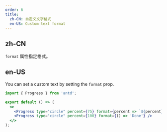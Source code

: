 ```yaml
---
order: 6
title:
  zh-CN: 自定义文字格式
  en-US: Custom text format
---
```


## zh-CN

`format` 属性指定格式。

## en-US

You can set a custom text by setting the `format` prop.

```jsx
import { Progress } from 'antd';

export default () => (
  <>
    <Progress type="circle" percent={75} format={percent => `${percent} Days`} />
    <Progress type="circle" percent={100} format={() => 'Done'} />
  </>
);
```

<style>
div.ofs-progress-circle,
div.ofs-progress-line {
  margin-right: 8px;
  margin-bottom: 8px;
}
[class*='-col-rtl'] div.ofs-progress-circle,
[class*='-col-rtl'] div.ofs-progress-line {
  margin-right: 0;
  margin-left: 8px;
}
</style>
